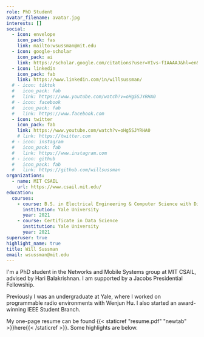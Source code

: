 ```yaml
---
role: PhD Student
avatar_filename: avatar.jpg
interests: []
social:
  - icon: envelope
    icon_pack: fas
    link: mailto:wsussman@mit.edu
  - icon: google-scholar
    icon_pack: ai
    link: https://scholar.google.com/citations?user=VIvs-fIAAAAJ&hl=en&oi=sra
  - icon: linkedin
    icon_pack: fab
    link: https://www.linkedin.com/in/willsussman/
  # - icon: tiktok
  #   icon_pack: fab
  #   link: https://www.youtube.com/watch?v=oHg5SJYRHA0
  # - icon: facebook
  #   icon_pack: fab
  #   link: https://www.facebook.com
  - icon: twitter
    icon_pack: fab
    link: https://www.youtube.com/watch?v=oHg5SJYRHA0
    # link: https://twitter.com
  # - icon: instagram
  #   icon_pack: fab
  #   link: https://www.instagram.com
  # - icon: github
  #   icon_pack: fab
  #   link: https://github.com/willsussman
organizations:
  - name: MIT CSAIL
    url: https://www.csail.mit.edu/
education:
  courses:
    - course: B.S. in Electrical Engineering & Computer Science with Distinction
      institution: Yale University
      year: 2021
    - course: Certificate in Data Science
      institution: Yale University
      year: 2021
superuser: true
highlight_name: true
title: Will Sussman
email: wsussman@mit.edu
---
```

I'm a PhD student in the Networks and Mobile Systems group at MIT CSAIL, advised by Hari Balakrishnan. I am supported by a Jacobs Presidential Fellowship.

Previously I was an undergraduate at Yale, where I worked on programmable radio environments with Wenjun Hu. I also started an award-winning IEEE Student Branch.

My one-page resume can be found {{< staticref "resume.pdf" "newtab" >}}here{{< /staticref >}}. Some highlights are below.